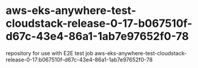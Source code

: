 # aws-eks-anywhere-test-cloudstack-release-0-17-b067510f-d67c-43e4-86a1-1ab7e97652f0-78
repository for use with E2E test job aws-eks-anywhere-test-cloudstack-release-0-17:b067510f-d67c-43e4-86a1-1ab7e97652f0-78
